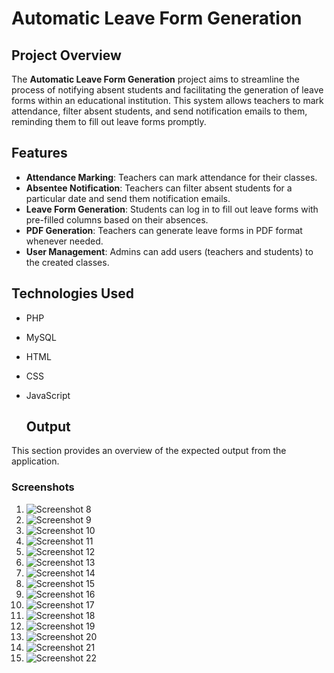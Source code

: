 # Automatic Leave Form Generation

## Project Overview
The **Automatic Leave Form Generation** project aims to streamline the process of notifying absent students and facilitating the generation of leave forms within an educational institution. This system allows teachers to mark attendance, filter absent students, and send notification emails to them, reminding them to fill out leave forms promptly.

## Features
- **Attendance Marking**: Teachers can mark attendance for their classes.
- **Absentee Notification**: Teachers can filter absent students for a particular date and send them notification emails.
- **Leave Form Generation**: Students can log in to fill out leave forms with pre-filled columns based on their absences.
- **PDF Generation**: Teachers can generate leave forms in PDF format whenever needed.
- **User Management**: Admins can add users (teachers and students) to the created classes.

## Technologies Used
- PHP
- MySQL
- HTML
- CSS
- JavaScript

  ## Output

This section provides an overview of the expected output from the application.

### Screenshots

1. ![Screenshot 8](screenshots/Screenshot%20(8).png)
2. ![Screenshot 9](screenshots/Screenshot%20(9).png)
3. ![Screenshot 10](screenshots/Screenshot%20(10).png)
4. ![Screenshot 11](screenshots/Screenshot%20(11).png)
5. ![Screenshot 12](screenshots/Screenshot%20(12).png)
6. ![Screenshot 13](screenshots/Screenshot%20(13).png)
7. ![Screenshot 14](screenshots/Screenshot%20(14).png)
8. ![Screenshot 15](screenshots/Screenshot%20(15).png)
9. ![Screenshot 16](screenshots/Screenshot%20(16).png)
10. ![Screenshot 17](screenshots/Screenshot%20(17).png)
11. ![Screenshot 18](screenshots/Screenshot%20(18).png)
12. ![Screenshot 19](screenshots/Screenshot%20(19).png)
13. ![Screenshot 20](screenshots/Screenshot%20(20).png)
14. ![Screenshot 21](screenshots/Screenshot%20(21).png)
15. ![Screenshot 22](screenshots/Screenshot%20(22).png)



